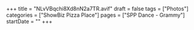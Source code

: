 +++
title = "NLvVBqchi8Xd8nN2a7TR.avif"
draft = false
tags = ["Photos"]
categories = ["ShowBiz Pizza Place"]
pages = ["SPP Dance - Grammy"]
startDate = ""
+++
